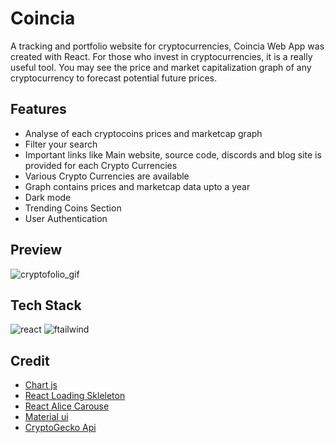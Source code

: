 # Coincia

A tracking and portfolio website for cryptocurrencies, Coincia Web App was created with React. For those who invest in cryptocurrencies, it is a really useful tool. You may see the price and market capitalization graph of any cryptocurrency to forecast potential future prices.
## Features
  - Analyse of each cryptocoins prices and marketcap graph
  - Filter your search
  - Important links like Main website, source code, discords and blog site is provided for each Crypto Currencies
  - Various Crypto Currencies are available
  - Graph contains prices and marketcap data upto a year
  - Dark mode
  - Trending Coins Section
  - User Authentication

## Preview


![cryptofolio_gif](https://user-images.githubusercontent.com/79929708/174285633-0b057aba-ed19-43da-8dd6-1a91c57e42bb.gif)


## Tech Stack

<img src="https://img.shields.io/badge/React-20232A?style=for-the-badge&logo=react&logoColor=61DAFB" alt="react" />   <img src="https://img.shields.io/badge/Tailwind_CSS-38B2AC?style=for-the-badge&logo=tailwind-css&logoColor=white" alt="ftailwind" />   

## Credit
 - <a href="https://www.npmjs.com/package/react-chartjs-2" >Chart js</a>
 - <a href="https://www.npmjs.com/package/react-loading-skeleton" >React Loading Skleleton</a>
 - <a href="https://www.npmjs.com/package/react-alice-carousel" >React Alice Carouse</a>
 - <a href="https://v4.mui.com/" >Material ui</a>
 - <a href="https://www.coingecko.com/en/api/documentation" >CryptoGecko Api</a>



